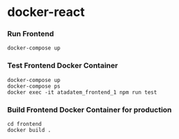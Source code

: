 # docker-react

### Run Frontend
`docker-compose up`

### Test Frontend Docker Container
```
docker-compose up
docker-compose ps
docker exec -it atadatem_frontend_1 npm run test
```

### Build Frontend Docker Container for production
```
cd frontend
docker build .
```

